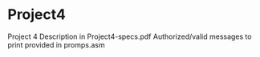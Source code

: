 # Project4
Project 4 Description in Project4-specs.pdf 
Authorized/valid messages to print provided in promps.asm
